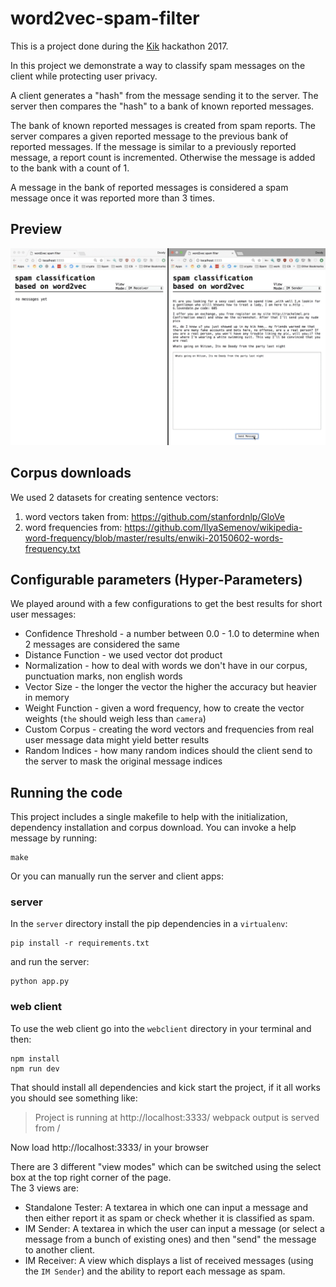 # word2vec-spam-filter

This is a project done during the [Kik](https://github.com/kikinteractive/) hackathon 2017.

In this project we demonstrate a way to classify spam messages on the client while protecting user privacy.

A client generates a "hash" from the message sending it to the server. The server then compares the "hash" to a bank of known reported messages.

The bank of known reported messages is created from spam reports. The server compares a given reported message to the previous bank of reported messages. If the message is similar to a previously reported message, a report count is incremented. Otherwise the message is added to the bank with a count of 1.

A message in the bank of reported messages is considered a spam message once it was reported more than 3 times.

## Preview

<img src="clip.gif" width="700"/>

## Corpus downloads
We used 2 datasets for creating sentence vectors:
1. word vectors taken from: https://github.com/stanfordnlp/GloVe
2. word frequencies from: https://github.com/IlyaSemenov/wikipedia-word-frequency/blob/master/results/enwiki-20150602-words-frequency.txt

## Configurable parameters (Hyper-Parameters)
We played around with a few configurations to get the best results for short user messages:

* Confidence Threshold - a number between 0.0 - 1.0 to determine when 2 messages are considered the same
* Distance Function - we used vector dot product
* Normalization - how to deal with words we don't have in our corpus, punctuation marks, non english words
* Vector Size - the longer the vector the higher the accuracy but heavier in memory
* Weight Function - given a word frequency, how to create the vector weights (`the` should weigh less than `camera`)
* Custom Corpus - creating the word vectors and frequencies from real user message data might yield better results
* Random Indices - how many random indices should the client send to the server to mask the original message indices

## Running the code
This project includes a single makefile to help with the initialization, dependency installation and corpus download.
You can invoke a help message by running:

```
make
```

Or you can manually run the server and client apps:

### server
In the `server` directory install the pip dependencies in a `virtualenv`:

```
pip install -r requirements.txt
```

and run the server:
```
python app.py
```

### web client
To use the web client go into the `webclient` directory in your terminal and then:
```
npm install
npm run dev
```

That should install all dependencies and kick start the project, if it all works you should see something like:
 > Project is running at http://localhost:3333/
 > webpack output is served from /

Now load http://localhost:3333/ in your browser

There are 3 different "view modes" which can be switched using the select box at the top right corner of the page.  
The 3 views are:
 * Standalone Tester: A textarea in which one can input a message and then either report it as spam or check whether it is classified as spam.
 * IM Sender: A textarea in which the user can input a message (or select a message from a bunch of existing ones) and then "send" the message to another client.
 * IM Receiver: A view which displays a list of received messages (using the `IM Sender`) and the ability to report each message as spam.
